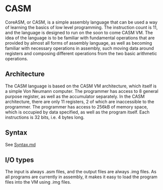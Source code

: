 # CASM
CoreASM, or CASM, is a simple assembly language that can be used a way of learning the basics of low level programming.
The instruction count is 11, and the language is designed to run on the soon to come CASM VM. The idea of the language
is to be familiar with fundamental operations that are provided by almost all forms of assembly language, as well as
becoming familiar with necessary operations in assembly, such moving data around registers and composing different
operations from the two basic arithmetic operations.

## Architecture
The CASM language is based on the CASM VM architecture, which itself is a simple Von Neumann computer. The programmer
has access to 8 general purpose register, as well as the accumulator separately. In the CASM architecture, there are
only 11 registers, 2 of which are inaccessible to the programmer. The programmer has access to 256kB of memory space, 
which is occupied by data specified, as well as the program itself. Each instructions is 32 bits, i.e. 4 bytes long.

## Syntax
See [Syntax.md](Syntax.md) 

## I/O types
The input is always .asm files, and the output files are always .img files. As all programs are currently in assembly,
it makes it easy to load the program files into the VM using .img files. 